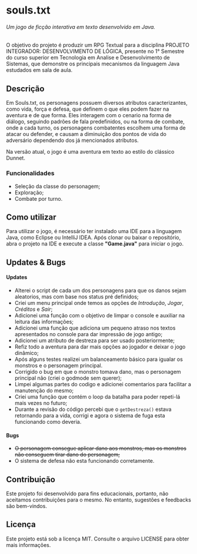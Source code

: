 # souls.txt  

###### Um jogo de ficção interativa em texto desenvolvido em Java.

O objetivo do projeto é produzir um RPG Textual para a disciplina PROJETO INTEGRADOR: DESENVOLVIMENTO DE LÓGICA, presente no 1° Semestre do curso superior em Tecnologia em Analise e Desenvolvimento de Sistemas, que demonstre os principais mecanismos da linguagem Java estudados em sala de aula.

## Descrição

Em Souls.txt, os personagens possuem diversos atributos caracterizantes, como vida, força e defesa, que definem o que eles podem fazer na aventura e de que forma. Eles interagem com o cenario na forma de diálogo, seguindo padrões de fala predefinidos, ou na forma de combate, onde a cada turno, os personagens combatentes escolhem uma forma de atacar ou defender, e causam a diminuição dos pontos de vida do adversário dependendo dos já mencionados atributos.

Na versão atual, o jogo é uma aventura em texto ao estilo do clássico Dunnet.

### Funcionalidades

- Seleção da classe do personagem;
- Exploração;
- Combate por turno.

## Como utilizar
Para utilizar o jogo, é necessário ter instalado uma IDE para a linguagem Java, como Eclipse ou IntelliJ IDEA. Após clonar ou baixar o repositório, abra o projeto na IDE e execute a classe __"Game.java"__ para iniciar o jogo.

## Updates & Bugs
#### Updates

- Alterei o script de cada um dos personagens para que os danos sejam aleatorios, mas com base nos status pré definidos;
- Criei um menu principal onde temos as opções de _Introdução_, _Jogar_, _Créditos_ e _Sair_;
- Adicionei uma função com o objetivo de limpar o console e auxiliar na leitura das informações;
- Adicionei uma função que adiciona um pequeno atraso nos textos apresentados no console para dar impressão de jogo antigo;
- Adicionei um atributo de destreza para ser usado posteriormente;
- Refiz todo a aventura para dar mais opções ao jogador e deixar o jogo dinâmico;
- Após alguns testes realizei um balanceamento básico para igualar os monstros e o personagem principal.
- Corrigido o bug em que o monstro tomava dano, mas o personagem principal não (criei o godmode sem querer);
- Limpei algumas partes do codigo e adicionei comentarios para facilitar a manutenção do mesmo;
- Criei uma função que contém o loop da batalha para poder repeti-lá mais vezes no futuro;
- Durante a revisão do código percebi que o `getDestreza()` estava retornando para a vida, corrigi e agora o sistema de fuga esta funcionando como deveria. 

#### Bugs

- ~~O personagem consegue aplicar dano aos monstros, mas os monstros não conseguem tirar dano do personagem;~~
- O sistema de defesa não esta funcionando corretamente.
## Contribuição
Este projeto foi desenvolvido para fins educacionais, portanto, não aceitamos contribuições para o mesmo. No entanto, sugestões e feedbacks são bem-vindos.

## Licença
Este projeto está sob a licença MIT. Consulte o arquivo LICENSE para obter mais informações.